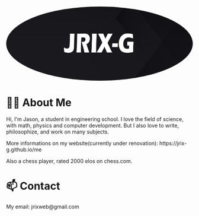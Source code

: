 <p align="center">
  <img
    src="/banner6.png"
    alt="Alt text"
    title="Optional title"
    height="200"
    width="100%"
    style="border-radius: 50%"
  >
</p>

<h1>🧙‍♂️ About Me </h1>
<p>Hi, I'm Jason, a student in engineering school. I love the field of science, with math, physics and computer development. But I also love to write, philosophize, and work on many subjects.</p>
<p>More informations on my website(currently under renovation): https://jrix-g.github.io/me</p>
<p>Also a chess player, rated 2000 elos on chess.com.</p>



<h1>📫 Contact </h1>
<p>My email: jrixweb@gmail.com</p>
